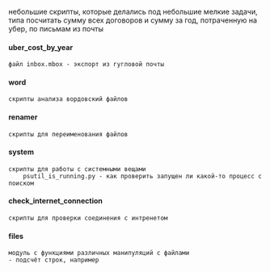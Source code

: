 небольшие скрипты, которые делались под небольшие мелкие задачи, типа посчитать сумму всех договоров и сумму за год, потраченную на убер, по письмам из почты

#### uber_cost_by_year
```
файл inbox.mbox - экспорт из гугловой почты
```
#### word  
```
скрипты анализа вордовский файлов
```
#### renamer
```
скрипты для переименования файлов
```
#### system
```
скрипты для работы с системными вещами
    psutil_is_running.py - как проверить запущен ли какой-то процесс с поиском
```
#### check_internet_connection
```
скрипты для проверки соединения с интренетом
```
#### files
```
модуль с функциями различных манипуляций с файлами  
- подсчёт строк, например
```